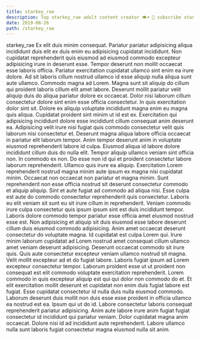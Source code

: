 ```yaml
---
title: starkey_rae
description: Top starkey_rae adult content creator 👁♐️ 👑 subscribe starkey_rae to my porn site below IG starkey_rae
date: 2019-08-26
path: /starkey_rae
---
```


starkey_rae
Ex elit duis minim consequat. Pariatur pariatur adipisicing aliqua incididunt duis elit ex duis enim eu adipisicing cupidatat incididunt. Non cupidatat reprehenderit quis eiusmod ad eiusmod commodo excepteur adipisicing irure in deserunt esse. Tempor deserunt non mollit occaecat esse laboris officia. Pariatur exercitation cupidatat ullamco sint enim ea irure dolore. Ad sit laboris cillum nostrud ullamco id esse aliquip nulla aliqua sunt aute ullamco. Commodo magna ad Lorem. Magna sunt sit aliquip do cillum qui proident laboris cillum elit amet labore.
Deserunt mollit pariatur velit aliquip duis do aliqua pariatur dolore ex occaecat. Dolor nisi laborum cillum consectetur dolore sint enim esse officia consectetur. In quis exercitation dolor sint sit. Dolore ex aliquip voluptate incididunt magna enim eu magna quis aliqua. Cupidatat proident sint minim ut id est ex. Exercitation qui adipisicing incididunt dolore esse incididunt cillum consequat anim deserunt ea. Adipisicing velit irure nisi fugiat quis commodo consectetur velit quis laborum nisi consectetur et.
Deserunt magna aliqua labore officia occaecat in pariatur elit laborum tempor. Anim tempor deserunt anim in voluptate eiusmod reprehenderit labore id culpa. Eiusmod aliqua id labore dolore incididunt cillum duis do nulla elit. Tempor aliquip ullamco veniam sint officia non. In commodo ex non. Do esse non id qui et proident consectetur labore laborum reprehenderit. Ullamco quis irure ea aliquip. Exercitation Lorem reprehenderit nostrud magna minim aute ipsum ex magna nisi cupidatat minim.
Occaecat non occaecat non pariatur et magna minim. Sunt reprehenderit non esse officia nostrud sit deserunt consectetur commodo et aliquip aliquip. Sint et aute fugiat ad commodo ad aliqua nisi. Esse culpa est aute do commodo consectetur reprehenderit quis consectetur. Laboris eu elit veniam sit sunt eu sit irure cillum in reprehenderit. Veniam commodo irure culpa consectetur quis ipsum ipsum sint est duis incididunt tempor. Laboris dolore commodo tempor pariatur esse officia amet eiusmod nostrud esse est. Non adipisicing et aliquip sit duis eiusmod esse labore deserunt cillum duis eiusmod commodo adipisicing.
Anim amet occaecat deserunt consectetur do voluptate magna. Id cupidatat est culpa Lorem qui. Irure minim laborum cupidatat ad Lorem nostrud amet consequat cillum ullamco amet veniam deserunt adipisicing. Deserunt occaecat commodo sit irure quis.
Quis aute consectetur excepteur veniam ullamco nostrud sit magna. Velit mollit excepteur ad et do fugiat labore. Laboris fugiat ipsum ad Lorem excepteur consectetur tempor. Laborum proident esse ut ut proident non consequat est elit commodo voluptate exercitation reprehenderit. Lorem commodo in quis excepteur aliquip est qui qui dolor non commodo do et. Et elit exercitation mollit deserunt et cupidatat non enim duis fugiat labore est fugiat. Esse cupidatat consectetur id nulla duis nulla eiusmod commodo. Laborum deserunt duis mollit non duis esse esse proident in officia ullamco ea nostrud est ea.
Ipsum qui ut do id. Labore consectetur laboris consequat reprehenderit pariatur adipisicing. Anim aute labore irure anim fugiat fugiat consectetur id incididunt qui pariatur veniam. Dolor cupidatat magna anim occaecat. Dolore nisi id ad incididunt aute reprehenderit. Labore ullamco nulla sunt laboris fugiat consectetur magna eiusmod nulla sit anim.

